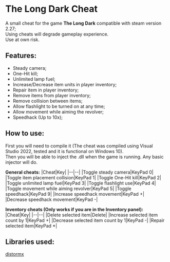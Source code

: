 # The Long Dark Cheat
A small cheat for the game **The Long Dark** compatible with steam version 2.27;\
Using cheats will degrade gameplay experience.\
Use at own risk.

## Features:
- Steady camera;
- One-Hit kill;
- Unlimited lamp fuel;
- Increase/Decrease item units in player inventory;
- Repair item in player inventory;
- Remove items from player inventory;
- Remove collision between items;
- Allow flashlight to be turned on at any time;
- Allow movement while aiming the revolver;
- Speedhack (Up to 10x);

## How to use:
First you will need to compile it (The cheat was compiled using Visual Studio 2022, tested and it is functional on Windows 10).\
Then you will be able to inject the .dll when the game is running. Any basic injector will do.

**General cheats:**
|Cheat|Key|
|--|--|
|Toggle steady camera|KeyPad 0|
|Toggle item placement collision|KeyPad 1|
|Toggle One-Hit kill|KeyPad 2|
|Toggle unlimited lamp fuel|KeyPad 3|
|Toggle flashlight use|KeyPad 4|
|Toggle movement while aiming revolver|KeyPad 5|
|Toggle speedhack|KeyPad 9|
|Increase speedhack movement|KeyPad +|
|Decrease speedhack movement|KeyPad -|

**Inventory cheats (Only works if you are in the Inventory panel):**
|Cheat|Key|
|--|--|
|Delete selected item|Delete|
|Increase selected item count by 1|KeyPad +|
|Decrease selected item count by 1|KeyPad -|
|Repair selected item|KeyPad *|

## Libraries used:
[distormx](https://github.com/gdabah/distormx)
